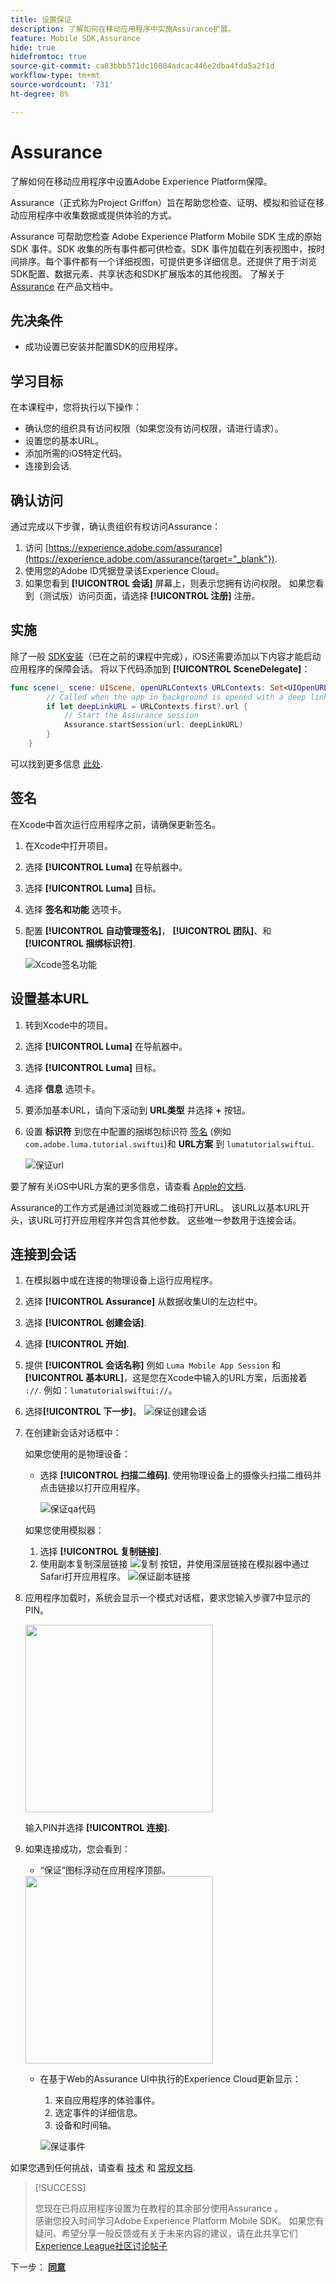 ```yaml
---
title: 设置保证
description: 了解如何在移动应用程序中实施Assurance扩展。
feature: Mobile SDK,Assurance
hide: true
hidefromtoc: true
source-git-commit: ca83bbb571dc10804adcac446e2dba4fda5a2f1d
workflow-type: tm+mt
source-wordcount: '731'
ht-degree: 8%

---
```


# Assurance

了解如何在移动应用程序中设置Adobe Experience Platform保障。

Assurance（正式称为Project Griffon）旨在帮助您检查、证明、模拟和验证在移动应用程序中收集数据或提供体验的方式。

Assurance 可帮助您检查 Adobe Experience Platform Mobile SDK 生成的原始 SDK 事件。SDK 收集的所有事件都可供检查。SDK 事件加载在列表视图中，按时间排序。每个事件都有一个详细视图，可提供更多详细信息。还提供了用于浏览SDK配置、数据元素、共享状态和SDK扩展版本的其他视图。 了解关于 [Assurance](https://experienceleague.adobe.com/docs/experience-platform/assurance/home.html) 在产品文档中。


## 先决条件

* 成功设置已安装并配置SDK的应用程序。

## 学习目标

在本课程中，您将执行以下操作：

* 确认您的组织具有访问权限（如果您没有访问权限，请进行请求）。
* 设置您的基本URL。
* 添加所需的iOS特定代码。
* 连接到会话.

## 确认访问

通过完成以下步骤，确认贵组织有权访问Assurance：

1. 访问 [https://experience.adobe.com/assurance](https://experience.adobe.com/assurance{target="_blank"}).
1. 使用您的Adobe ID凭据登录该Experience Cloud。
1. 如果您看到 **[!UICONTROL 会话]** 屏幕上，则表示您拥有访问权限。 如果您看到（测试版）访问页面，请选择 **[!UICONTROL 注册]** 注册。

## 实施

除了一般 [SDK安装](install-sdks.md)（已在之前的课程中完成），iOS还需要添加以下内容才能启动应用程序的保障会话。 将以下代码添加到 **[!UICONTROL SceneDelegate]**：

```swift {highlight="5"}
func scene(_ scene: UIScene, openURLContexts URLContexts: Set<UIOpenURLContext>) {
        // Called when the app in background is opened with a deep link.
        if let deepLinkURL = URLContexts.first?.url {
            // Start the Assurance session
            Assurance.startSession(url: deepLinkURL)
        }
    }
```

可以找到更多信息 [此处](https://developer.adobe.com/client-sdks/documentation/platform-assurance-sdk/api-reference/{target="_blank"}).

## 签名

在Xcode中首次运行应用程序之前，请确保更新签名。

1. 在Xcode中打开项目。
1. 选择 **[!UICONTROL Luma]** 在导航器中。
1. 选择 **[!UICONTROL Luma]** 目标。
1. 选择 **签名和功能** 选项卡。
1. 配置 **[!UICONTROL 自动管理签名]**， **[!UICONTROL 团队]**、和 **[!UICONTROL 捆绑标识符]**.

   ![Xcode签名功能](assets/xcode-signing-capabilities.png)

## 设置基本URL

1. 转到Xcode中的项目。
1. 选择 **[!UICONTROL Luma]** 在导航器中。
1. 选择 **[!UICONTROL Luma]** 目标。
1. 选择 **信息** 选项卡。
1. 要添加基本URL，请向下滚动到 **URL类型** 并选择 **+** 按钮。
1. 设置 **标识符** 到您在中配置的捆绑包标识符 [签名](#signing) (例如 `com.adobe.luma.tutorial.swiftui`)和 **URL方案** 到 `lumatutorialswiftui`.

   ![保证url](assets/assurance-url-type.png)

要了解有关iOS中URL方案的更多信息，请查看 [Apple的文档](https://developer.apple.com/documentation/xcode/defining-a-custom-url-scheme-for-your-app{target="_blank"}).

Assurance的工作方式是通过浏览器或二维码打开URL。 该URL以基本URL开头，该URL可打开应用程序并包含其他参数。 这些唯一参数用于连接会话。


## 连接到会话

1. 在模拟器中或在连接的物理设备上运行应用程序。
1. 选择 **[!UICONTROL Assurance]** 从数据收集UI的左边栏中。
1. 选择 **[!UICONTROL 创建会话]**.
1. 选择 **[!UICONTROL 开始]**.
1. 提供 **[!UICONTROL 会话名称]** 例如 `Luma Mobile App Session` 和 **[!UICONTROL 基本URL]**，这是您在Xcode中输入的URL方案，后面接着 `://`. 例如：`lumatutorialswiftui://`。
1. 选择&#x200B;**[!UICONTROL 下一步]**。
   ![保证创建会话](assets/assurance-create-session.png)
1. 在创建新会话对话框中：

   如果您使用的是物理设备：

   * 选择 **[!UICONTROL 扫描二维码]**. 使用物理设备上的摄像头扫描二维码并点击链接以打开应用程序。

     ![保证qa代码](assets/assurance-qr-code.png)

   如果您使用模拟器：

   1. 选择 **[!UICONTROL 复制链接]**.
   1. 使用副本复制深层链接 ![复制](https://spectrum.adobe.com/static/icons/workflow_18/Smock_Copy_18_N.svg) 按钮，并使用深层链接在模拟器中通过Safari打开应用程序。
      ![保证副本链接](assets/assurance-copy-link.png)

1. 应用程序加载时，系统会显示一个模式对话框，要求您输入步骤7中显示的PIN。

   <img src="assets/assurance-enter-pin.png" width="300">

   输入PIN并选择 **[!UICONTROL 连接]**.


1. 如果连接成功，您会看到：
   * “保证”图标浮动在应用程序顶部。

   <img src="assets/assurance-modal.png" width="300">

   * 在基于Web的Assurance UI中执行的Experience Cloud更新显示：

      1. 来自应用程序的体验事件。
      1. 选定事件的详细信息。
      1. 设备和时间轴。

     ![保证事件](assets/assurance-events.png)

如果您遇到任何挑战，请查看 [技术](https://developer.adobe.com/client-sdks/documentation/platform-assurance-sdk/{target="_blank"}) 和 [常规文档](https://experienceleague.adobe.com/docs/experience-platform/assurance/home.html{target="_blank"}).

>[!SUCCESS]
>
>您现在已将应用程序设置为在教程的其余部分使用Assurance 。<br/>感谢您投入时间学习Adobe Experience Platform Mobile SDK。 如果您有疑问、希望分享一般反馈或有关于未来内容的建议，请在此共享它们 [Experience League社区讨论帖子](https://experienceleaguecommunities.adobe.com/t5/adobe-experience-platform-launch/tutorial-discussion-implement-adobe-experience-cloud-in-mobile/td-p/443796)


下一步： **[同意](consent.md)**
